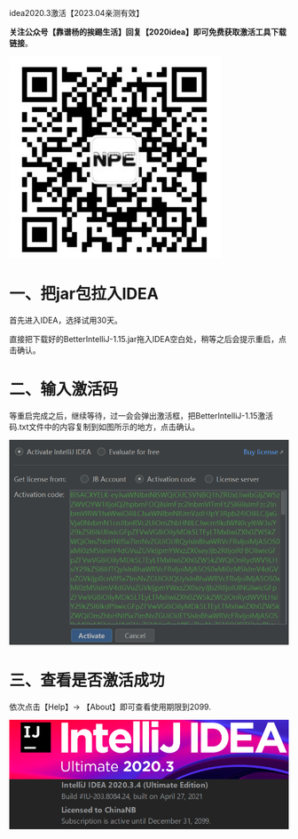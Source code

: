 idea2020.3激活【2023.04亲测有效】

**关注公众号【靠谱杨的挨踢生活】回复【2020idea】即可免费获取激活工具下载链接**。

![image-20230404194914098](https://raw.githubusercontent.com/SAH01/wordpress-img/master/imgs/image-20230404194914098.png)

# 一、把jar包拉入IDEA

首先进入IDEA，选择试用30天。

直接把下载好的BetterIntelliJ-1.15.jar拖入IDEA空白处，稍等之后会提示重启，点击确认。

# 二、输入激活码

等重启完成之后，继续等待，过一会会弹出激活框，把BetterIntelliJ-1.15激活码.txt文件中的内容复制到如图所示的地方，点击确认。

![image-20230404194320908](https://raw.githubusercontent.com/SAH01/wordpress-img/master/imgs/image-20230404194320908.png)

# 三、查看是否激活成功

依次点击【Help】-> 【About】即可查看使用期限到2099.

![image-20230404194450391](https://raw.githubusercontent.com/SAH01/wordpress-img/master/imgs/image-20230404194450391.png)